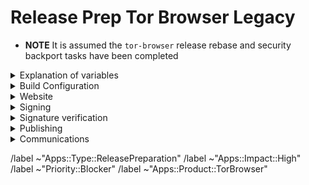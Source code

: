 # Release Prep Tor Browser Legacy

- **NOTE** It is assumed the `tor-browser` release rebase and security backport tasks have been completed

<details>
  <summary>Explanation of variables</summary>

- `${BUILD_SERVER}`: the server the main builder is using to build a browser release
- `${BUILDER}`: whomever is building the release on the ${BUILD_SERVER}
  - **example**: `pierov`
- `${STAGING_SERVER}`: the server the signer is using to to run the signing process
- `${ESR_VERSION}`: the Mozilla defined ESR version, used in various places for building browser tags, labels, etc
  - **example**: `91.6.0`
- `${TOR_BROWSER_MAJOR}`: the Tor Browser major version
  - **example**: `11`
- `${TOR_BROWSER_MINOR}`: the Tor Browser minor version
  - **example**: either `0` or `5`; Alpha's is always `(Stable + 5) % 10`
- `${TOR_BROWSER_VERSION}`: the Tor Browser version in the format
  - **example**: `12.5a3`, `12.0.3`
- `${BUILD_N}`: a project's build revision within a its branch; this is separate from the `${TOR_BROWSER_BUILD_N}` value; many of the Firefox-related projects have a `${BUILD_N}` suffix and may differ between projects even when they contribute to the same build.
  - **example**: `build1`
- `${TOR_BROWSER_BUILD_N}`: the tor-browser build revision for a given Tor Browser release; used in tagging git commits
  - **example**: `build2`
  - **⚠️ WARNING**: A project's `${BUILD_N}` and `${TOR_BROWSER_BUILD_N}` may be the same, but it is possible for them to diverge. For example :
    - if we have multiple Tor Browser releases on a given ESR branch the two will become out of sync as the `${BUILD_N}` value will increase, while the `${TOR_BROWSER_BUILD_N}` value may stay at `build1` (but the `${TOR_BROWSER_VERSION}` will increase)
    - if we have build failures unrelated to `tor-browser`, the `${TOR_BROWSER_BUILD_N}` value will increase while the `${BUILD_N}` will stay the same.
- `${TOR_BROWSER_VERSION}`: the published Tor Browser version
    - **example**: `11.5a6`, `11.0.7`
- `${TBB_BUILD_TAG}`: the `tor-browser-build` build tag used to build a given Tor Browser version
  - **example**: `tbb-12.5a7-build1`
- `${RELEASE_DATE}`: the intended release date of this browser release; for ESR schedule-driven releases, this should match the upstream Firefox release date
  - **example**: `2024-10-29`

</details>

<details>
  <summary>Build Configuration</summary>

### tor-browser: https://gitlab.torproject.org/tpo/applications/tor-browser.git

- [ ] Tag `tor-browser` in tor-browser.git
  - **example**: `tor-browser-115.17.0esr-13.5-1-build1`
  - Run:
    ```bash
    ./tools/browser/sign-tag.torbrowser legacy ${BUILD_N}
    ```

### tor-browser-build: https://gitlab.torproject.org/tpo/applications/tor-browser-build.git
Tor Browser Legacy is on the `maint-13.5` branch

- [ ] Changelog bookkeeping:
  - Ensure all commits to `tor-browser` and `tor-browser-build` for this release have an associated issue linked to this release preparation issue
  - Ensure each issue has a platform (~Windows, ~MacOS, ~Desktop, ~"All Platforms") and potentially ~"Build System" labels
- [ ] Create a release preparation branch from the `maint-13.5` branch
- [ ] Run release preparation script:
  - **⚠️ WARNING**: You may need to manually update the `firefox/config` file's `browser_build` field if `tor-browser.git` has not yet been tagged (e.g. if security backports have not yet been merged and tagged)
  ```bash
  ./tools/relprep.py --tor-browser --date ${RELEASE_DATE} ${TOR_BROWSER_VERSION}
  ```
- [ ] Review build configuration changes:
  - [ ] `rbm.conf`
    - [ ] `var/torbrowser_version`: updated to next browser version
    - [ ] `var/torbrowser_build`: updated to `${TOR_BROWSER_BUILD_N}`
    - [ ] `var/browser_release_date`: updated to build date. For the build to be reproducible, the date should be in the past when building.
      - **⚠️ WARNING**: If we have updated `var/torbrowser_build` without updating the `firefox`, then we can leave this unchanged to avoid forcing a firefox re-build (e.g. when bumping `var/torbrwoser_build` to build2, build3, etc due to non-firefox related build issues)
    - [ ] ***(Desktop Only)*** `var/torbrowser_incremental_from`: updated to previous Desktop version
      - **NOTE**: We try to build incrementals for the previous 3 desktop versions
      - **⚠️ WARNING**: Really *actually* make sure this is the previous Desktop version or else the `make torbrowser-incrementals-*` step will fail
  - [ ] `projects/firefox/config`
    - [ ] `var/browser_build`: updated to match `tor-browser` tag
    - [ ] ***(Optional)*** `var/firefox_platform_version`: updated to latest `${ESR_VERSION}` if rebased
  - [ ] ***(Optional)*** `projects/translation/config`:
    - [ ] `steps/base-browser/git_hash`: updated with `HEAD` commit of project's `base-browser` branch
    - [ ] `steps/tor-browser/git_hash`: updated with `HEAD` commit of project's `tor-browser` branch
  - [ ] ***(Optional)*** `projects/browser/config`:
    - [ ] ***(Optional)*** NoScript: https://addons.mozilla.org/en-US/firefox/addon/noscript
      - [ ] `URL` updated
        - **⚠️ WARNING**: If preparing the release manually, updating the version number in the url is not sufficient, as each version has a random unique id in the download url
      - [ ] `sha256sum` updated
  - [ ] ***(Optional)*** `projects/openssl/config`: https://www.openssl.org/source/
    - **NOTE**: Only if new LTS version (3.0.X currrently) available
    - [ ] `version`: updated to next LTS version
    - [ ] `input_files/sha256sum`: updated to sha256 sum of source tarball
  - [ ] **(Optional)** `projects/zlib/config`: https://github.com/madler/zlib/releases
    - **NOTE**: Only if new tag available
    - [ ] `version`: updated to next release tag
  - [ ] **(Optional)** `projects/zstd/config`: https://github.com/facebook/zstd/releases
    - **NOTE**: Only if new tag available
    - [ ] `version`: updated to next release tag
    - [ ] `git_hash`: updated to the commit corresponding to the tag (we don't check signatures for Zstandard)
  - [ ] **(Optional)** `projects/tor/config` https://gitlab.torproject.org/tpo/core/tor/-/tags
    - [ ] `version`: updated to latest non `-alpha` tag or release tag if newer (ping **dgoulet** or **ahf** if unsure)
  - [ ] **(Optional)** `projects/go/config` https://go.dev/dl
    - [ ] `go_1_22`: updated to latest 1.22 version
    - [ ] `input_files/sha256sum` for `go`: update sha256sum of archive (sha256 sums are displayed on the go download page)
  - [ ] **(Optional)** `projects/manual/config`
    - [ ] `version`: updated to latest pipeline id
    - [ ] `input_files/shasum` for `manual`: updated to manual hash
    - [ ] Upload the downloaded `manual_${PIPELINEID}.zip` file to `tb-build-02.torproject.org`
    - [ ] Deploy to `tb-builder`'s `public_html` directory:
      - Run:
        ```bash
        sudo -u tb-builder cp manual_${PIPELINEID}.zip ~tb-builder/public_html/.
        ```
      - `sudo` documentation for TPO machines: https://gitlab.torproject.org/tpo/tpa/team/-/wikis/doc/accounts#changingresetting-your-passwords
  - [ ] `ChangeLog-TBB.txt`: ensure correctness
    - Browser name correct
    - Release date correct
    - No Android updates
    - All issues added under correct platform
    - ESR updates correct
    - Component updates correct
- [ ] Open MR with above changes, using the template for release preparations
  - **NOTE**: target the `maint-13.5` branch
- [ ] Merge
- [ ] Sign+Tag
  - **NOTE** this must be done by one of:
    - boklm
    - dan
    - ma1
    - morgan
    - pierov
  - Run:
    ```bash
    make torbrowser-signtag-release
    ```
- [ ] Push tag to `upstream`
- [ ] Build the tag:
  - Run:
    ```bash
    make torbrowser-release && make torbrowser-incrementals-release
    ```
    - [ ] Tor Project build machine
    - [ ] Local developer machine
  - [ ] Submit build request to Mullvad infrastructure:
    - **NOTE** this requires a github authentication token
    - Run:
      ```bash
      make torbrowser-kick-devmole-build
      ```

</details>

<details>
  <summary>Website</summary>

  ### blog: https://gitlab.torproject.org/tpo/web/blog.git
  - [ ] Generate release blog post
    - Run:
    ```bash
    ./tools/signing/create-blog-post.torbrowser
    ```
    - **NOTE** this script creates the new blog post from a template (edit `./tools/signing/set-config.blog` to set you local blog directory)
    - [ ] **(Optional)** Note any ESR update
    - [ ] **(Optional)** Thank any users which have contributed patches
    - [ ] **(Optional)** Draft any additional sections for new features which need testing, known issues, etc
  - [ ] Push to origin as new branch and open MR
  - [ ] Review
  - [ ] Merge
    - **⚠️ WARNING**: Do not deploy yet!

</details>

<details>
  <summary>Signing</summary>

### release signing
- [ ] Assign this issue to the signer, one of:
  - boklm
  - ma1
  - morgan
  - pierov
- [ ] Ensure all builders have matching builds
- [ ] On `${STAGING_SERVER}`, ensure updated:
  - **NOTE** Having a local git branch with `maint-13.5` as the upstream branch with these values saved means you only need to periodically `git pull --rebase` and update the `set-config.tbb-version` file
  - [ ] `tor-browser-build` is on the right commit: `git tag -v tbb-${TOR_BROWSER_VERSION}-${TOR_BROWSER_BUILD_N} && git checkout tbb-${TOR_BROWSER_VERSION}-${TOR_BROWSER_BUILD_N}`
  - [ ] `tor-browser-build/tools/signing/set-config.hosts`
    - `ssh_host_builder`: ssh hostname of machine with unsigned builds
    - `ssh_host_linux_signer`: ssh hostname of linux signing machine
    - `builder_tor_browser_build_dir`: path on `ssh_host_builder` to root of builder's `tor-browser-build` clone containing unsigned builds
  - [ ] `tor-browser-build/tools/signing/set-config.rcodesign-appstoreconnect`
    - `appstoreconnect_api_key_path`: path to json file containing appstoreconnect api key infos
  - [ ] `tor-browser-build/tools/signing/set-config.tbb-version`
    - `tbb_version`: tor browser version string, same as `var/torbrowser_version` in `rbm.conf` (examples: `11.5a12`, `11.0.13`)
    - `tbb_version_build`: the tor-browser-build build number (if `var/torbrowser_build` in `rbm.conf` is `buildN` then this value is `N`)
    - `tbb_version_type`: either `alpha` for alpha releases or `release` for stable releases
- [ ] On `${STAGING_SERVER}` in a separate `screen` session, ensure tor daemon is running with SOCKS5 proxy on the default port 9050
- [ ] On `${STAGING_SERVER}` in a separate `screen` session, run do-all-signing script:
  - Run:
    ```bash
    cd tor-browser-build/tools/signing/ && ./do-all-signing.torbrowser
    ```
  - **NOTE**: on successful execution, the signed binaries and mars should have been copied to `staticiforme` and update responses pushed

</details>

<details>
  <summary>Signature verification</summary>

  <details>
    <summary>Check whether the .exe files got properly signed and timestamped</summary>

```bash
# Point OSSLSIGNCODE to your osslsigncode binary
pushd tor-browser-build/torbrowser/${channel}/signed/$TORBROWSER_VERSION
OSSLSIGNCODE=/path/to/osslsigncode
../../../../tools/authenticode_check.sh
popd
```

  </details>
  <details>
    <summary>Check whether the MAR files got properly signed</summary>

```bash
# Point NSSDB to your nssdb containing the mar signing certificate
# Point SIGNMAR to your signmar binary
# Point LD_LIBRARY_PATH to your mar-tools directory
pushd tor-browser-build/torbrowser/${channel}/signed/$TORBROWSER_VERSION
NSSDB=/path/to/nssdb
SIGNMAR=/path/to/mar-tools/signmar
LD_LIBRARY_PATH=/path/to/mar-tools/
../../../../tools/marsigning_check.sh
popd
```

  </details>
</details>

<details>
  <summary>Publishing</summary>

### website
- [ ] On `staticiforme.torproject.org`, static update components:
  - Run:
    ```bash
    static-update-component cdn.torproject.org && static-update-component dist.torproject.org
    ```
- [ ] Deploy `tor-blog` MR
- [ ] On `staticiforme.torproject.org`, remove old release:
  - **NOTE**: Skip this step if we need to hold on to older versions for some reason (for example, this is an Andoid or Desktop-only release, or if we need to hold back installers in favor of build-to-build updates if there are signing issues, etc)
  - [ ] `/srv/cdn-master.torproject.org/htdocs/aus1/torbrowser`
  - [ ] `/srv/dist-master.torproject.org/htdocs/torbrowser`
  - Run:
    ```bash
    static-update-component cdn.torproject.org && static-update-component dist.torproject.org
    ```
- [ ] **(Optional)** Generate and deploy new update responses
  - **NOTE**: This is only required if there will be no corresponding 14.0 release (i.e. this is an emergency legacy-only 13.5 release). Normally, legacy update responses are generated and deployed as part of the 14.0 release.
  - **⚠️ WARNING**: This is a little bit off the beaten track, ping boklm or morgan if you have any doubts
  - From the `maint-14.5` branch:
    - [ ] Update `rbm.conf`
      - [ ] `var/torbrowser_legacy_version`: update to `${TOR_BROWSER_VERSION}`
        - **NOTE** this is the browser version for the legacy branch, not the 14.0 branch
      - [ ] `var/torbrowser_legacy_platform_version`: update to `${ESR_VERSION}`
        - **NOTE** this is ESR version for the legacy branch, not the 14.0 branch
    - [ ] Generate update responses:
      - Run:
        ```bash
        make torbrowser-update_responses-release
        ```
    - [ ] Commit new update responses to tor-browser-update-responses.git:
      - Run:
        ```bash
        updaterespdir=/path/to/tor-browser-update-responses.git
        cp torbrowser/release/update-responses/update-responses-release-${TOR_BROWSER_VERSION}.tar "$updaterespdir"
        cd "$updaterespdir"
        git pull
        rm -Rf update_3/release
        tar -C update_3 update-responses-release-${TOR_BROWSER_VERSION}.tar
        rm update-responses-release-${TOR_BROWSER_VERSION}.tar
        git add update_3/release
        git commit -m "release: new version, ${TOR_BROWSER_VERSION}"
        git push
        # print the commit hash and copy past it for the next step
        git show -s --format=%H
        ```
  - On `staticiforme.torproject.org`, deploy new update responses:
    - [ ] Enable update responses, passing the commit hash as argument (replace $commit):
      ```bash
      sudo -u tb-release ./deploy_update_responses-release.sh $commit
      ```

</details>

<details>
  <summary>Communications</summary>

### tor-announce mailing list
- [ ] Email tor-announce mailing list
  - **Recipients**
    ```
    tor-announce@lists.torproject.org
    ```
  - **Subject**
    ```
    New Release: Tor Browser ${TOR_BROWSER_VERSION} (Windows, macOS)
    ```
  - **Body**
    ```
    Hi everyone,

    Tor Browser ${TOR_BROWSER_VERSION} has now been published for legacy Windows and macOS platforms. For details please see our blog post:
    - ${BLOG_POST_URL}

    Changelog:
    # paste changelog as quote here
    ```

</details>

/label ~"Apps::Type::ReleasePreparation"
/label ~"Apps::Impact::High"
/label ~"Priority::Blocker"
/label ~"Apps::Product::TorBrowser"
